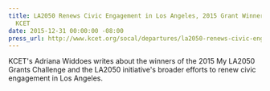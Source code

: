 ```yaml
---
title: LA2050 Renews Civic Engagement in Los Angeles, 2015 Grant Winners Announced,
  KCET
date: 2015-12-31 00:00:00 -08:00
press_url: http://www.kcet.org/socal/departures/la2050-renews-civic-engagement-in-los-angeles-2015-grant-winners-announced.html
---
```


KCET's Adriana Widdoes writes about the winners of the 2015 My LA2050 Grants Challenge and the LA2050 initiative's broader efforts to renew civic engagement in Los Angeles.
